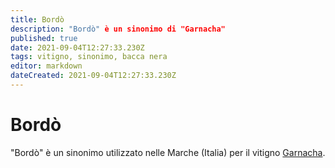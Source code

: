 ```yaml
---
title: Bordò
description: "Bordò" è un sinonimo di "Garnacha"
published: true
date: 2021-09-04T12:27:33.230Z
tags: vitigno, sinonimo, bacca nera
editor: markdown
dateCreated: 2021-09-04T12:27:33.230Z
---
```


# Bordò
"Bordò" è un sinonimo utilizzato nelle Marche (Italia) per il vitigno [Garnacha](/vitigni/Spagna/bacca-nera/garnacha).